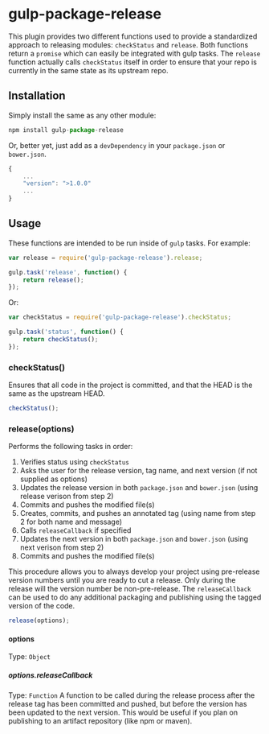 # gulp-package-release
This plugin provides two different functions used to provide a standardized approach to releasing modules: `checkStatus` and `release`.  Both functions return a `promise` which can easily be integrated with gulp tasks.  The `release` function actually calls `checkStatus` itself in order to ensure that your repo is currently in the same state as its upstream repo.

## Installation
Simply install the same as any other module:
```javascript
npm install gulp-package-release
```
Or, better yet, just add as a `devDependency` in your `package.json` or `bower.json`.
```javascript
{
    ...
    "version": ">1.0.0"
    ...
}
```

## Usage
These functions are intended to be run inside of `gulp` tasks.  For example:
```javascript
var release = require('gulp-package-release').release;

gulp.task('release', function() {
    return release();
});
```
Or:
```javascript
var checkStatus = require('gulp-package-release').checkStatus;

gulp.task('status', function() {
    return checkStatus();
});
```

### checkStatus()
Ensures that all code in the project is committed, and that the HEAD is the same as the upstream HEAD.

```javascript
checkStatus();
```

### release(options)
Performs the following tasks in order:

1. Verifies status using `checkStatus`
2. Asks the user for the release version, tag name, and next version (if not supplied as options) 
3. Updates the release version in both `package.json` and `bower.json` (using release verison from step 2)
4. Commits and pushes the modified file(s)
5. Creates, commits, and pushes an annotated tag (using name from step 2 for both name and message)
6. Calls `releaseCallback` if specified
7. Updates the next version in both `package.json` and `bower.json` (using next verison from step 2)
8. Commits and pushes the modified file(s)

This procedure allows you to always develop your project using pre-release version numbers until you are ready to cut a release.  Only during the release will the version number be non-pre-release.  The `releaseCallback` can be used to do any additional packaging and publishing using the tagged version of the code.

```javascript
release(options);
```
#### options
Type: `Object`
##### options.releaseCallback
Type: `Function`
A function to be called during the release process after the release tag has been committed and pushed, but before the version has been updated to the next version.  This would be useful if you plan on publishing to an artifact repository (like npm or maven).

